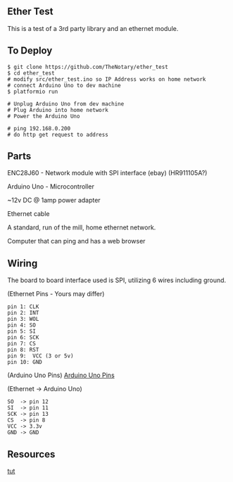 ## Ether Test

This is a test of a 3rd party library and an ethernet module.  


## To Deploy

    $ git clone https://github.com/TheNotary/ether_test
    $ cd ether_test
    # modify src/ether_test.ino so IP Address works on home network
    # connect Arduino Uno to dev machine
    $ platformio run

    # Unplug Arduino Uno from dev machine
    # Plug Arduino into home network
    # Power the Arduino Uno

    # ping 192.168.0.200
    # do http get request to address
    

## Parts

ENC28J60 - Network module with SPI interface (ebay) (HR911105A?)

Arduino Uno - Microcontroller

~12v DC @ 1amp power adapter

Ethernet cable

A standard, run of the mill, home ethernet network.

Computer that can ping and has a web browser

## Wiring

The board to board interface used is SPI, utilizing 6 wires including ground.  

(Ethernet Pins - Yours may differ)
```
pin 1: CLK
pin 2: INT
pin 3: WOL
pin 4: SO
pin 5: SI
pin 6: SCK
pin 7: CS
pin 8: RST
pin 9:  VCC (3 or 5v)
pin 10: GND
```

(Arduino Uno Pins)
[Arduino Uno Pins](http://www.electroschematics.com/wp-content/uploads/2013/01/Arduino-Uno-R3-Pinouts.png)

(Ethernet -> Arduino Uno)
```
SO  -> pin 12
SI  -> pin 11
SCK -> pin 13
CS  -> pin 8
VCC -> 3.3v
GND -> GND
```

## Resources

[tut](http://nathanhein.com/2013/02/getting-arduino-online-with-an-enc28j60/)

